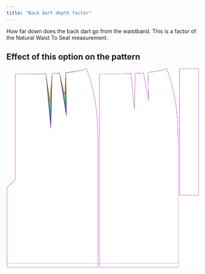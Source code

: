 ```yaml
---
title: "Back dart depth factor"
---
```


How far down does the back dart go from the waistband.
This is a factor of the Natural Waist To Seat measurement.

## Effect of this option on the pattern

![This image shows the effect of this option by superimposing several variants that have a different value for this option](penelope_backdartdepthfactor_sample.svg "Effect of this option on the pattern")
